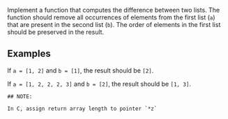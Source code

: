Implement a function that computes the difference between two lists. The function should remove all occurrences of elements from the first list (`a`) that are present in the second list (`b`). The order of elements in the first list should be preserved in the result.

## Examples

If `a = [1, 2]` and `b = [1]`, the result should be `[2]`.

If `a = [1, 2, 2, 2, 3]` and `b = [2]`, the result should be `[1, 3]`.

~~~ if:c
## NOTE: 

In C, assign return array length to pointer `*z`
~~~